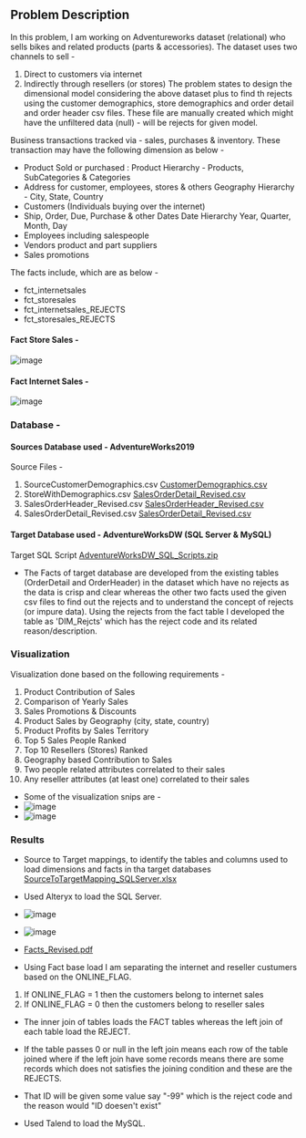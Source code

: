 ## Problem Description

In this problem, I am working on Adventureworks dataset (relational) who sells bikes and related products (parts & accessories). The dataset uses two channels to sell -
1. Direct to customers via internet
2. Indirectly through resellers (or stores)
The problem states to design the dimensional model considering the above dataset plus to find th rejects using the customer demographics, store demographics and order detail and order header csv files. These file are manually created which might have the unfiltered data (null) - will be rejects for given model.  
 
Business transactions tracked via - sales, purchases & inventory. These transaction may have the following dimension as below -
- Product Sold or purchased : Product Hierarchy - Products, SubCategories & Categories
- Address for customer, employees, stores & others Geography Hierarchy - City, State, Country
- Customers (Individuals buying over the internet)
- Ship, Order, Due, Purchase & other Dates Date Hierarchy Year, Quarter, Month, Day
- Employees including salespeople
- Vendors product and part suppliers
- Sales promotions

The facts include, which are as below  -
- fct_internetsales
- fct_storesales
- fct_internetsales_REJECTS  
- fct_storesales_REJECTS 

####                                             Fact Store Sales -
![image](https://user-images.githubusercontent.com/71230572/114281319-81939400-99f2-11eb-8dd7-726f7c4c205a.png)

####                                             Fact Internet Sales - 
![image](https://user-images.githubusercontent.com/71230572/114281340-b6075000-99f2-11eb-8c17-0a91652646ee.png)

### Database -
#### Sources Database used - AdventureWorks2019
Source Files - 
1. SourceCustomerDemographics.csv [CustomerDemographics.csv](https://github.com/ShwetaGupta15/Data-Integration/files/6290579/CustomerDemographics.csv)
2. StoreWithDemographics.csv [SalesOrderDetail_Revised.csv](https://github.com/ShwetaGupta15/Data-Integration/files/6290581/SalesOrderDetail_Revised.csv)
3. SalesOrderHeader_Revised.csv [SalesOrderHeader_Revised.csv](https://github.com/ShwetaGupta15/Data-Integration/files/6290577/SalesOrderHeader_Revised.csv)
4. SalesOrderDetail_Revised.csv [SalesOrderDetail_Revised.csv](https://github.com/ShwetaGupta15/Data-Integration/files/6290575/SalesOrderDetail_Revised.csv)

#### Target Database used - AdventureWorksDW (SQL Server & MySQL)
Target SQL Script [AdventureWorksDW_SQL_Scripts.zip](https://github.com/ShwetaGupta15/Data-Integration/files/6290821/AdventureWorksDW_SQL_Scripts.zip)

- The Facts of target database are developed from the existing tables (OrderDetail and OrderHeader) in the dataset which have no rejects as the data is crisp and clear whereas    the other two facts used the given csv files to find out the rejects and to understand the concept of rejects (or impure data). Using the rejects from the fact table I developed the table as 'DIM_Rejcts' which has the reject code and its related reason/description.


### Visualization
Visualization done based on the following requirements - 
1. Product Contribution of Sales
2. Comparison of Yearly Sales
3. Sales Promotions & Discounts
4. Product Sales by Geography (city, state, country)
5. Product Profits by Sales Territory
6. Top 5 Sales People Ranked
7. Top 10 Resellers (Stores) Ranked
8. Geography based Contribution to Sales
9. Two people related attributes correlated to their sales
10. Any reseller attributes (at least one) correlated to their sales
- Some of the visualization snips are -
- ![image](https://user-images.githubusercontent.com/71230572/114287104-20cb8200-9a19-11eb-9110-69a1c2b9151e.png)
- ![image](https://user-images.githubusercontent.com/71230572/114292581-4b7f0000-9a44-11eb-8dbf-faca2aa0f618.png)

### Results
- Source to Target mappings, to identify the tables and columns used to load dimensions and facts in tha target databases [SourceToTargetMapping_SQLServer.xlsx](https://github.com/ShwetaGupta15/Data-Integration/files/6290834/SourceToTargetMapping_SQLServer.xlsx)

- Used Alteryx to load the SQL Server.
- ![image](https://user-images.githubusercontent.com/71230572/114292218-c0046f80-9a41-11eb-9b5c-f8ddc2f8edba.png)
- ![image](https://user-images.githubusercontent.com/71230572/114289133-562c9b80-9a2a-11eb-9115-924f541ca8f9.png)
- [Facts_Revised.pdf](https://github.com/ShwetaGupta15/Data-Integration/files/6291164/Facts_Revised.pdf)
- Using Fact base load I am separating the internet and reseller custumers based on the ONLINE_FLAG.
1. If ONLINE_FLAG = 1 then the customers belong to internet sales
2. If ONLINE_FLAG = 0 then the customers belong to reseller sales
- The inner join of tables loads the FACT tables whereas the left join of each table load the REJECT.
- If the table passes 0 or null in the left join means each row of the table joined where if the left join have some records means there are some records which does not satisfies the joining condition and these are the REJECTS.
- That ID will be given some value say "-99" which is the reject code and the reason would "ID doesen't exist"




- Used Talend to load the MySQL.
